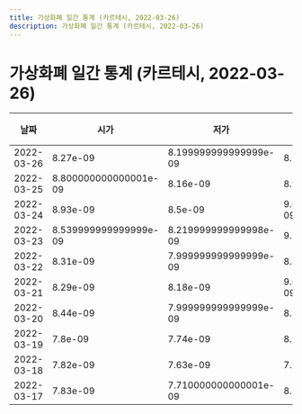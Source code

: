 ```yaml
---
title: 가상화폐 일간 통계 (카르테시, 2022-03-26)
description: 가상화폐 일간 통계 (카르테시, 2022-03-26)
---
```


가상화폐 일간 통계 (카르테시, 2022-03-26)
===

|날짜|시가|저가|고가|종가|비고|
|--|--|--|--|--|--|
|2022-03-26|8.27e-09|8.199999999999999e-09|8.28e-09|8.28e-09|    |
|2022-03-25|8.800000000000001e-09|8.16e-09|8.93e-09|8.199999999999999e-09|    |
|2022-03-24|8.93e-09|8.5e-09|9.089999999999999e-09|8.749999999999999e-09|    |
|2022-03-23|8.539999999999999e-09|8.219999999999998e-09|9.54e-09|8.93e-09|    |
|2022-03-22|8.31e-09|7.999999999999999e-09|8.82e-09|8.58e-09|    |
|2022-03-21|8.29e-09|8.18e-09|9.099999999999999e-09|8.31e-09|    |
|2022-03-20|8.44e-09|7.999999999999999e-09|8.77e-09|8.29e-09|    |
|2022-03-19|7.8e-09|7.74e-09|8.92e-09|8.460000000000001e-09|    |
|2022-03-18|7.82e-09|7.63e-09|7.93e-09|7.849999999999999e-09|    |
|2022-03-17|7.83e-09|7.710000000000001e-09|8.32e-09|7.79e-09|    |
